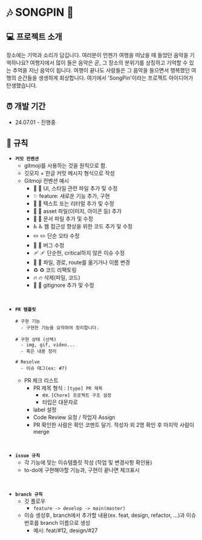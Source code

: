 # 🎶 SONGPIN 🎵

## 💻 프로젝트 소개

장소에는 기억과 소리가 담깁니다.
여러분이 언젠가 여행을 떠났을 때 들었던 음악을 기억하나요?
여행지에서 많이 들은 음악은 곧, 그 장소의 분위기를 상징하고 기억할 수 있는 추억을 지닌 음악이 됩니다.
여행이 끝나도 사람들은 그 음악을 들으면서 행복했던 여행의 순간들을 생생하게 회상합니다.
여기에서 'SongPin'이라는 프로젝트 아이디어가 탄생했습니다.
<br>

## ⏰ 개발 기간

- 24.07.01 - 진행중

## 📝 규칙

- **`커밋 컨벤션`**
  - gitmoji를 사용하는 것을 원칙으로 함.
  - 깃모지 + 한글 커밋 메시지 형식으로 작성
  - Gitmoji 컨벤션 예시
    - 💄 :lipstick: UI, 스타일 관련 파일 추가 및 수정
    - ✨ feature: 새로운 기능 추가, 구현
    - 💬 :speech_balloon: 텍스트 또는 리터럴 추가 및 수정
    - 🍱 :bento: asset 파일(이미지, 아이콘 등) 추가
    - 📝 :memo: 문서 파일 추가 및 수정
    - ♿️ :wheelchair: 웹 접근성 향상을 위한 코드 추가 및 수정
    - ✏️ :pencil2: 단순 오타 수정
    - 🐛 :bug: 버그 수정
    - 🩹 :adhesive_bandage: 단순한, critical하지 않은 이슈 수정
    - 🚚 :truck: 파일, 경로, route를 옮기거나 이름 변경
    - ♻️ :recycle: 코드 리팩토링
    - 🔥 :fire: 삭제(파일, 코드)
    - 🙈 :see_no_evil: gitignore 추가 및 수정

<br>

- **`PR 템플릿`**
  ```
  # 구현 기능
    - 구현한 기능을 요약하여 정리합니다.

  # 구현 상태 (선택)
    - img, gif, video...
    - 혹은 내용 정리

  # Resolve
    - 이슈 태그(ex: #7)
  ```

  - PR 체크 리스트
    -  PR 제목 형식 : `[type] PR 제목`
        - ex. `[Chore] 프로젝트 구조 설정`
        - 타입은 대문자로
    -  label 설정
    -  Code Review 요청 / 작업자 Assign
    -  PR 확인한 사람은 확인 코멘트 달기. 작성자 외 2명 확인 후 마지막 사람이 merge
      
<br>

- **`issue 규칙`**
  - 각 기능에 맞는 이슈템플릿 작성 (작업 및 변경사항 확인용)
  - to-do에 구현해야할 기능과, 구현이 끝나면 체크표시

<br>

- **`branch 규칙`**
  - 깃 플로우
      - `feature -> develop -> main(master)`
  - 이슈 생성후, branch에서 추가할 내용(ex. feat, design, refactor, ...)과 이슈번호를 branch 이름으로 생성
    - 예시: feat/#12, design/#27
